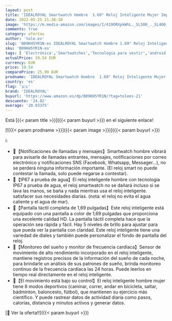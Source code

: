 ```yaml
---
layout: post
title: 'IDEALROYAL Smartwatch Hombre  1.69" Reloj Inteligente Mujer Impermeable IP67 Pulsera Actividad Reloj Deportivo con Pulsómetro Monitor de Sueño Monitores Cronómetros Calorías Podómetro Android iOS'
date: 2022-05-25 21:38:10
image: 'https://m.media-amazon.com/images/I/419ORXpkWhL._SL500_._SL400_.jpg'
comments: true
category: ofertas
author: 'tole.es'
slug: 'B09KH5YR1N-es IDEALROYAL Smartwatch Hombre 1.69" Reloj Inteligente Mujer...'
sku: 'B09KH5YR1N-es'
tags: [ 'Electrónica','Smartwatches','Tecnología para vestir','android','idealroyal','🇪🇸', ]
actualPrice: 19.54 EUR
currency: EUR
price: 19.54
comparePrice: 25.99 EUR
prodname: 'IDEALROYAL Smartwatch Hombre  1.69" Reloj Inteligente Mujer Impermeable IP67 Pulsera Actividad Reloj Deportivo con Pulsómetro Monitor de Sueño Monitores Cronómetros Calorías Podómetro Android iOS'
country: 'es'
flag: '🇪🇸'
brand: 'IDEALROYAL'
buyurl: 'https://www.amazon.es/dp/B09KH5YR1N/?tag=tolees-21'
descuento: '24.82'
average: '20.93375'
---
```


Está [{{< param title >}}]({{< param buyurl >}}) en el siguiente enlace!

[![{{< param prodname >}}]({{< param image >}})]({{< param buyurl >}})

ℹ️:

- 🎁【Notificaciones de llamadas y mensajes】Smartwatch hombre vibrará para avisarle de llamadas entrantes, mensajes, notificaciones por correo electrónico y notificaciones SNS (Facebook, Whatsapp, Messager...), no se perderá ninguna información importante. (El reloj smart no puede contestar la llamada, solo puede negarse a contestar).
- 🎁【IP67 a prueba de agua】El reloj inteligente hombre con tecnología IP67 a prueba de agua, el reloj smartwatch no se dañará incluso si se lava las manos, se baña y nada mientras usa el reloj inteligente. satisfacer sus necesidades diarias. (nota: el reloj no evita el agua caliente y el agua de mar).
- 🎁【Pantalla táctil completa de 1,69 pulgadas】Este reloj inteligente está equipado con una pantalla a color de 1,69 pulgadas que proporciona una excelente calidad HD. La pantalla táctil completa hace que la operación sea rápida y fácil. Hay 5 niveles de brillo para ajustar para que pueda ver la pantalla con claridad. Este reloj inteligente tiene una variedad de diales y también puede personalizar el fondo de pantalla del reloj.
- 🎁【Monitoreo del sueño y monitor de frecuencia cardíaca】Sensor de movimiento de alto rendimiento incorporado en el reloj inteligente, mantiene registros precisos de la información del sueño de cada noche, para brindarle un análisis de sus patrones de sueño, brinda monitoreo continuo de la frecuencia cardíaca las 24 horas. Puede leerlos en tiempo real directamente en el reloj inteligente.
- 🎁【El movimiento está bajo su control】El reloj inteligente hombre mujer tiene 8 modos deportivos (caminar, correr, andar en bicicleta, saltar, bádminton, baloncesto, fútbol), que mantienen su ejercicio más científico. Y puede rastrear datos de actividad diaria como pasos, calorías, distancia y minutos activos y generar datos.

[🛒 Ver la oferta!!]({{< param buyurl >}})
